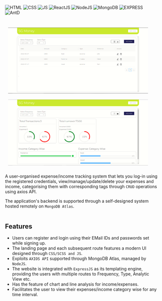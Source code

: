 <img alt="HTML" src="https://img.shields.io/badge/HTML-•-red" /> <img alt="CSS" src="https://img.shields.io/badge/CSS-•-orange" /> <img alt="JS" src="https://img.shields.io/badge/JS-•-blue" />
<img alt="ReactJS" src="https://img.shields.io/badge/ReactJS-•-purple" />
<img alt="NodeJS" src="https://img.shields.io/badge/NodeJS-•-brown" />
<img alt="MongoDB" src="https://img.shields.io/badge/MongoDB-•-green" />
<img alt="EXPRESS" src="https://img.shields.io/badge/EXPRESS-•-pink" />
<img alt="AntD" src="https://img.shields.io/badge/AntD-•-black" />
</br></br>


<img src="landing-page.PNG" align="left" width="463" hspace="10" vspace="10">
<img src="l-p-2.PNG" width="463" hspace="10" vspace="10">
</br>

A user-organised expense/income tracking system that lets you log-in using the registered credentials, view/manage/update/delete your expenses and income, categorising them with corresponding tags through `CRUD` operations using axios API.

The application's backend is supported through a self-designed system hosted remotely on `MongoDB Atlas`.
</br></br>

## Features
 - Users can register and login using their EMail IDs and passwords set while signing up.
 - The landing page and each subsequent route features a modern UI designed through `CSS/SCSS and JS`.
 - Exploits `AXIOS API` supported through MongoDB Atlas, managed by `NodeJS`.
 - The website is integrated with `ExpressJS` as its templating engine, providing the users with multiple routes to Frequency, Type, Analytic View etc.
 - Has the feature of chart and line analysis for income/expenses.
 - Facilitates the user to view their expenses/income category wise for any time interval.

</br>

</br> 

